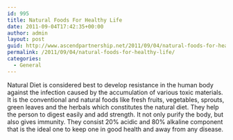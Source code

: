 ```yaml
---
id: 995
title: Natural Foods For Healthy Life
date: 2011-09-04T17:42:35+00:00
author: admin
layout: post
guid: http://www.ascendpartnership.net/2011/09/04/natural-foods-for-healthy-life/
permalink: /2011/09/04/natural-foods-for-healthy-life/
categories:
  - General
---
```

Natural Diet is considered best to develop resistance in the human body against the infection caused by the accumulation of various toxic materials. It is the conventional and natural foods like fresh fruits, vegetables, sprouts, green leaves and the herbals which constitutes the natural diet. They help the person to digest easily and add strength. It not only purify the body, but also gives immunity. They consist 20% acidic and 80% alkaline component that is the ideal one to keep one in good health and away from any disease.
